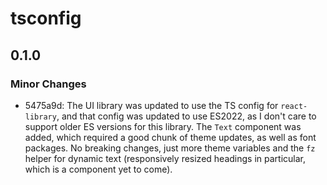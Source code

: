 # tsconfig

## 0.1.0

### Minor Changes

- 5475a9d: The UI library was updated to use the TS config for `react-library`, and that config was updated to use ES2022, as I don't care to support older ES versions for this library. The `Text` component was added, which required a good chunk of theme updates, as well as font packages. No breaking changes, just more theme variables and the `fz` helper for dynamic text (responsively resized headings in particular, which is a component yet to come).
